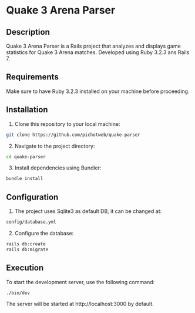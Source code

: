
# Quake 3 Arena Parser

## Description
Quake 3 Arena Parser is a Rails project that analyzes and displays game statistics for Quake 3 Arena matches. Developed using Ruby 3.2.3 ans Rails 7.

## Requirements
Make sure to have Ruby 3.2.3 installed on your machine before proceeding.

## Installation
1. Clone this repository to your local machine:
```bash
git clone https://github.com/pichotweb/quake-parser
``` 
2.  Navigate to the project directory:
```bash
cd quake-parser 
```     
3.   Install dependencies using Bundler:
```bash
bundle install 
```

## Configuration

1.  The project uses Sqlite3 as default DB, it can be changed at:
    
```bash
config/database.yml
```
2.   Configure the database:

```bash
rails db:create
rails db:migrate
```

## Execution

To start the development server, use the following command:
```bash
./bin/dev
```
The server will be started at http://localhost:3000 by default.